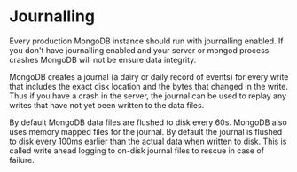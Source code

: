 # Journalling

Every production MongoDB instance should run with journalling enabled. If you don't have journalling enabled and your server or mongod process crashes MongoDB will not be ensure data integrity.

MongoDB creates a journal (a dairy or daily record of events) for every write that includes the exact disk location and the bytes that changed in the write. Thus if you have a crash in the server, the journal can be used to replay any writes that have not yet been written to the data files.

By default MongoDB data files are flushed to disk every 60s. MongoDB also uses memory mapped files for the journal. By default the journal is flushed to disk every 100ms earlier than the actual data when written to disk. This is called write ahead logging to on-disk journal files to rescue in case of failure.
